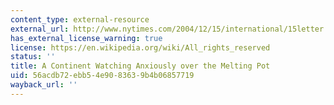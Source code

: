 ```yaml
---
content_type: external-resource
external_url: http://www.nytimes.com/2004/12/15/international/15letter.html
has_external_license_warning: true
license: https://en.wikipedia.org/wiki/All_rights_reserved
status: ''
title: A Continent Watching Anxiously over the Melting Pot
uid: 56acdb72-ebb5-4e90-8363-9b4b06857719
wayback_url: ''
---
```

